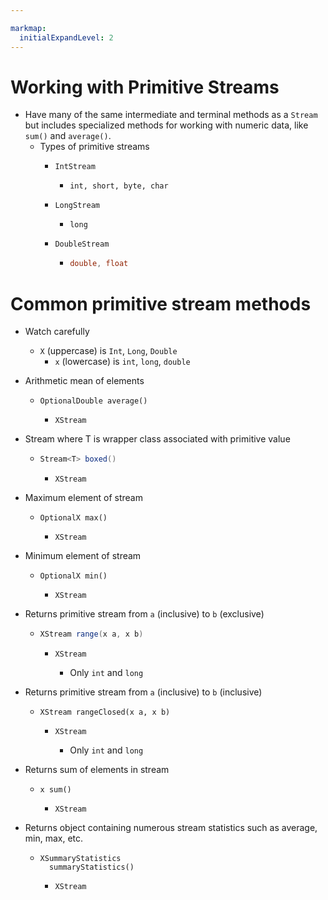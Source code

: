 ```yaml
---

markmap:
  initialExpandLevel: 2
---
```


# **Working with Primitive Streams**
- Have many of the same intermediate and terminal methods as a `Stream` but includes 
specialized methods for working with numeric data, like `sum()` and `average()`.
  - Types of primitive streams
    - ```
      IntStream
      ```
      - ```
        int, short, byte, char
        ```
    - ```
      LongStream
      ```
      - ```
        long
        ```
    - ```
      DoubleStream
      ```
      - ```java
        double, float
        ```

# **Common primitive stream methods**
- Watch carefully
  - `X` (uppercase) is `Int`, `Long`, `Double`
    - `x` (lowercase) is `int`, `long`, `double`
- Arithmetic mean of elements
  - ```
    OptionalDouble average()
    ```
    - ```
      XStream
      ```
- Stream<T> where T is wrapper class
associated with primitive value

  - ```java
    Stream<T> boxed()
    ```
    - ```
      XStream
      ```
- Maximum element of stream
  - ```
    OptionalX max()
    ```
    - ```
      XStream
      ```
- Minimum element of stream
  - ```
    OptionalX min()
    ```
    - ```
      XStream
      ```
- Returns primitive stream from `a`
(inclusive) to `b` (exclusive)
  - ```java
    XStream range(x a, x b)
    ```
    - ```
      XStream
      ```
      - Only `int` and `long`
- Returns primitive stream from `a`
(inclusive) to `b` (inclusive)
  - ```
    XStream rangeClosed(x a, x b)
    ```
    - ```
      XStream
      ```
      - Only `int` and `long`
- Returns sum of elements in
stream
  - ```
    x sum()
    ```
    - ```
      XStream
      ```
- Returns object containing
numerous stream statistics such
as average, min, max, etc.
  - ```
    XSummaryStatistics
      summaryStatistics()
    ```
    - ```
      XStream
      ```